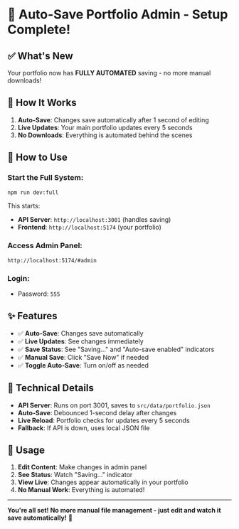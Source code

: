 # 🚀 Auto-Save Portfolio Admin - Setup Complete!

## ✅ What's New

Your portfolio now has **FULLY AUTOMATED** saving - no more manual downloads!

## 🎯 How It Works

1. **Auto-Save**: Changes save automatically after 1 second of editing
2. **Live Updates**: Your main portfolio updates every 5 seconds
3. **No Downloads**: Everything is automated behind the scenes

## 🚀 How to Use

### Start the Full System:
```bash
npm run dev:full
```

This starts:
- **API Server**: `http://localhost:3001` (handles saving)
- **Frontend**: `http://localhost:5174` (your portfolio)

### Access Admin Panel:
```
http://localhost:5174/#admin
```

### Login:
- Password: `555`

## ✨ Features

- ✅ **Auto-Save**: Changes save automatically
- ✅ **Live Updates**: See changes immediately
- ✅ **Save Status**: See "Saving..." and "Auto-save enabled" indicators
- ✅ **Manual Save**: Click "Save Now" if needed
- ✅ **Toggle Auto-Save**: Turn on/off as needed

## 🔧 Technical Details

- **API Server**: Runs on port 3001, saves to `src/data/portfolio.json`
- **Auto-Save**: Debounced 1-second delay after changes
- **Live Reload**: Portfolio checks for updates every 5 seconds
- **Fallback**: If API is down, uses local JSON file

## 🎉 Usage

1. **Edit Content**: Make changes in admin panel
2. **See Status**: Watch "Saving..." indicator
3. **View Live**: Changes appear automatically in your portfolio
4. **No Manual Work**: Everything is automated!

---

**You're all set! No more manual file management - just edit and watch it save automatically!** 🎊
